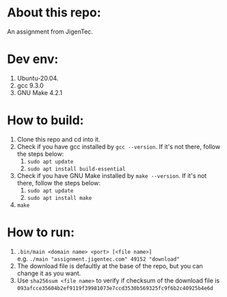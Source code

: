 # About this repo:
An assignment from JigenTec.

# Dev env:
1. Ubuntu-20.04.
2. gcc 9.3.0
3. GNU Make 4.2.1

# How to build:
1. Clone this repo and cd into it.
2. Check if you have gcc installed by `gcc --version`. If it's not there, follow the steps below:  
   1. `sudo apt update`
   2. `sudo apt install build-essential`
3. Check if you have GNU Make installed by `make --version`. If it's not there, follow the steps below:  
   1. `sudo apt update`
   2. `sudo apt install make`
4. `make`

# How to run:
1. `.bin/main <domain name> <port> [<file name>]`  
   e.g. `./main "assignment.jigentec.com" 49152 "download"`
2. The download file is defaultly at the base of the repo, but you can change it as you want.
3. Use `sha256sum <file name>` to verify if checksum of the download file is `093afcce35604b2ef9119f39981073e7ccd3530b569325fc9f6b2c40925b4e6d`
